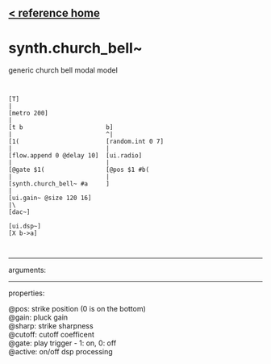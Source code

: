 [< reference home](ceammc_lib.html)
---

# synth.church_bell~


generic church bell modal model

```


[T]
|
[metro 200]
|
[t b                       b]
|                          ^|
[1(                        [random.int 0 7]
|                          |
[flow.append 0 @delay 10]  [ui.radio]
|                          |
[@gate $1(                 [@pos $1 #b(
|                          |
[synth.church_bell~ #a     ]
|
[ui.gain~ @size 120 16]
|\
[dac~]

[ui.dsp~]
[X b->a]

            
```

---
arguments:


---
properties:

@pos: strike position
            (0 is on the bottom)<br>
@gain: pluck
            gain<br>
@sharp: strike
            sharpness<br>
@cutoff: 
            cutoff coefficent<br>
@gate: play trigger
            - 1: on, 0: off<br>
@active: on/off dsp
            processing<br>

